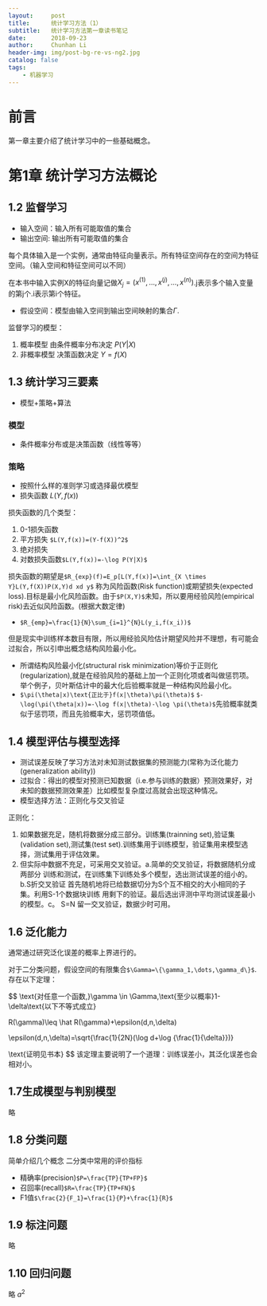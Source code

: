 ```yaml
---
layout:     post
title:      统计学习方法（1）
subtitle:   统计学习方法第一章读书笔记
date:       2018-09-23
author:     Chunhan Li
header-img: img/post-bg-re-vs-ng2.jpg
catalog: false
tags:
    - 机器学习
---
```


# 前言
第一章主要介绍了统计学习中的一些基础概念。
# 第1章 统计学习方法概论
## 1.2 监督学习
- 输入空间：输入所有可能取值的集合
- 输出空间: 输出所有可能取值的集合

每个具体输入是一个实例，通常由特征向量表示。所有特征空间存在的空间为特征空间。（输入空间和特征空间可以不同）

在本书中输入实例X的特征向量记做$X_{j}=(x^{(1)},\dots,x^{(j)},\dots,x^{(n)})$.j表示多个输入变量的第j个.i表示第i个特征。
- 假设空间：模型由输入空间到输出空间映射的集合$\Gamma$.

监督学习的模型：
1. 概率模型 由条件概率分布决定 $P(Y|X)$
2. 非概率模型 决策函数决定 $Y=f(X)$
## 1.3 统计学习三要素
- 模型+策略+算法
### 模型
- 条件概率分布或是决策函数（线性等等）
### 策略
- 按照什么样的准则学习或选择最优模型
- 损失函数 $L(Y,f(x))$

损失函数的几个类型：
1. 0-1损失函数
2. 平方损失 `$L(Y,f(x))=(Y-f(X))^2$`
3. 绝对损失
4. 对数损失函数`$L(Y,f(x))=-\log P(Y|X)$`

损失函数的期望是`$R_{exp}(f)=E_p[L(Y,f(x)]=\int_{X \times Y}L(Y,f(X))P(X,Y)d xd y$` 称为风险函数(Risk function)或期望损失(expected loss).目标是最小化风险函数。由于`$P(X,Y)$`未知，所以要用经验风险(empirical risk)去近似风险函数。(根据大数定律)
- `$R_{emp}=\frac{1}{N}\sum_{i=1}^{N}L(y_i,f(x_i))$`

但是现实中训练样本数目有限，所以用经验风险估计期望风险并不理想，有可能会过拟合，所以引申出概念结构风险最小化。
- 所谓结构风险最小化(structural risk minimization)等价于正则化(regularization),就是在经验风险的基础上加一个正则化项或者叫做惩罚项。举个例子，贝叶斯估计中的最大化后验概率就是一种结构风险最小化。
- `$\pi(\theta|x)\text{正比于}f(x|\theta)\pi(\theta)$` 
`$-\log(\pi(\theta|x))=-\log f(x|\theta)-\log \pi(\theta)$`先验概率就类似于惩罚项，而且先验概率大，惩罚项值低。

## 1.4 模型评估与模型选择
- 测试误差反映了学习方法对未知测试数据集的预测能力(常称为泛化能力(generalization ability))
- 过拟合：得出的模型对预测已知数据（i.e.参与训练的数据）预测效果好，对未知的数据预测效果差）比如模型复杂度过高就会出现这种情况。
- 模型选择方法：正则化与交叉验证

正则化：
1. 如果数据充足，随机将数据分成三部分。训练集(trainning set),验证集(validation set),测试集(test set).训练集用于训练模型，验证集用来模型选择，测试集用于评估效果。
2. 但实际中数据不充足，可采用交叉验证。a.简单的交叉验证，将数据随机分成两部分 训练和测试，在训练集下训练处多个模型，选出测试误差的组小的。b.S折交叉验证 首先随机地将已给数据切分为S个互不相交的大小相同的子集。利用S-1个数据块训练 用剩下的验证。最后选出评测中平均测试误差最小的模型。c。 S=N 留一交叉验证，数据少时可用。
## 1.6 泛化能力
通常通过研究泛化误差的概率上界进行的。

对于二分类问题，假设空间的有限集合`$\Gamma=\{\gamma_1,\dots,\gamma_d\}$`.存在以下定理：

$$ \text{对任意一个函数,}\gamma \in \Gamma\,\text{至少以概率}1- \delta\text{以下不等式成立}

R(\gamma)\leq \hat R(\gamma)+\epsilon(d,n,\delta)

\epsilon(d,n,\delta)=\sqrt{\frac{1}{2N}(\log d+\log {\frac{1}{\delta}})}

\text{证明见书本} $$
该定理主要说明了一个道理：训练误差小，其泛化误差也会相对小。
## 1.7生成模型与判别模型
略
## 1.8 分类问题
简单介绍几个概念
二分类中常用的评价指标
- 精确率(precision)`$P=\frac{TP}{TP+FP}$`
- 召回率(recall)`$R=\frac{TP}{TP+FN}$`
- F1值`$\frac{2}{F_1}=\frac{1}{P}+\frac{1}{R}$`

## 1.9 标注问题
略
## 1.10 回归问题
略
$a^2$
